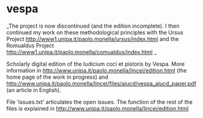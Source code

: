 vespa
=====

_The project is now discontinued (and the edition incomplete). I then continued my work on these methodological principles with the Ursus Project http://www1.unipa.it/paolo.monella/ursus/index.html and the Romualdus Project http://www1.unipa.it/paolo.monella/comualdus/index.html _

Scholarly digital edition of the Iudicium coci et pistoris by Vespa. More information in http://www.unipa.it/paolo.monella/lincei/edition.html (the home page of the work in progress) and http://www.unipa.it/paolo.monella/lincei/files/aiucd/vespa_aiucd_paper.pdf (an article in English).

File 'issues.txt' articulates the open issues.
The function of the rest of the files is explained in 
http://www.unipa.it/paolo.monella/lincei/edition.html

